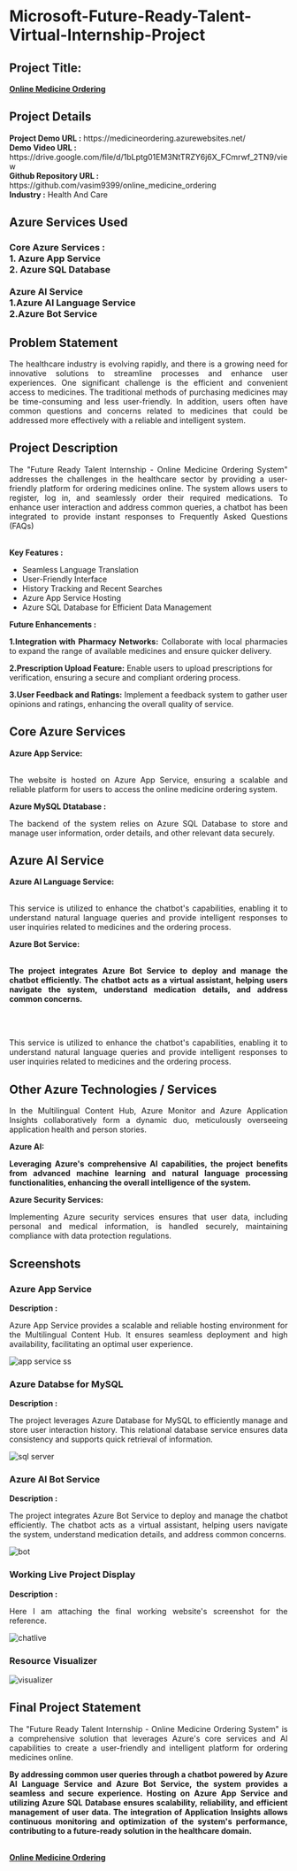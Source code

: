 <h1>Microsoft-Future-Ready-Talent-Virtual-Internship-Project</h1>
<h2>Project Title:</h2><b><a href="https://medicineordering.azurewebsites.net/">Online Medicine Ordering</b></a>
<br>
<h2>Project Details</h2>
<b>Project Demo URL :</b> https://medicineordering.azurewebsites.net/ <br>
<b>Demo Video URL :</b> https://drive.google.com/file/d/1bLptg01EM3NtTRZY6j6X_FCmrwf_2TN9/view <br>
<b>Github Repository URL :</b> https://github.com/vasim9399/online_medicine_ordering <br>
<b>Industry :</b> Health And Care <br>
<h2>Azure Services Used</h2>
<h3>
Core Azure Services : <br>
1. Azure App Service <br>
2. Azure SQL Database <br> <br>
Azure AI Service <br>
1.Azure AI Language Service <br>
2.Azure Bot Service    
</h3>
<h2>Problem Statement</h2>
<p align="justify">The healthcare industry is evolving rapidly, and there is a growing need for innovative solutions to streamline processes and enhance user experiences. One significant challenge is the efficient and convenient access to medicines. The traditional methods of purchasing medicines may be time-consuming and less user-friendly. In addition, users often have common questions and concerns related to medicines that could be addressed more effectively with a reliable and intelligent system.</p>
<h2>Project Description</h2>
<p align="justify">The "Future Ready Talent Internship - Online Medicine Ordering System" addresses the challenges in the healthcare sector by providing a user-friendly platform for ordering medicines online. The system allows users to register, log in, and seamlessly order their required medications. To enhance user interaction and address common queries, a chatbot has been integrated to provide instant responses to Frequently Asked Questions (FAQs)</p><br>
<b>Key Features :</b>
<ul>
    <li>Seamless Language Translation</li>
    <li>User-Friendly Interface</li>
    <li>History Tracking and Recent Searches</li>
    <li>Azure App Service Hosting</li>
    <li>Azure SQL Database for Efficient Data Management</li>
</ul>
<b>Future Enhancements :</b><br>
<p align="justify"><b>1.Integration with Pharmacy Networks:</b> Collaborate with local pharmacies to expand the range of available medicines and ensure quicker delivery.

<b>2.Prescription Upload Feature:</b> Enable users to upload prescriptions for verification, ensuring a secure and compliant ordering process.

<b>3.User Feedback and Ratings:</b> Implement a feedback system to gather user opinions and ratings, enhancing the overall quality of service.</p>
<h2>Core Azure Services</h2>
<b>Azure App Service:</b><br><p align="justify"><br> The website is hosted on Azure App Service, ensuring a scalable and reliable platform for users to access the online medicine ordering system.</p>

<b>Azure MySQL Dtatabase :</b><br><p align="justify">The backend of the system relies on Azure SQL Database to store and manage user information, order details, and other relevant data securely.</p>
<h2>Azure AI Service</h2>
<b>Azure AI Language Service:</b><br><br><p align="justify">This service is utilized to enhance the chatbot's capabilities, enabling it to understand natural language queries and provide intelligent responses to user inquiries related to medicines and the ordering process.</p>
<b><b>Azure Bot Service:</b><br><br><p align="justify">The project integrates Azure Bot Service to deploy and manage the chatbot efficiently. The chatbot acts as a virtual assistant, helping users navigate the system, understand medication details, and address common concerns.</p></b><br><br><p align="justify">This service is utilized to enhance the chatbot's capabilities, enabling it to understand natural language queries and provide intelligent responses to user inquiries related to medicines and the ordering process.</p>
<h2>Other Azure Technologies / Services</h2>
<p align="justify">In the Multilingual Content Hub, Azure Monitor and Azure Application Insights collaboratively form a dynamic duo, meticulously overseeing application health and person stories.</p>

<b>Azure AI:</b><p align="justify"><b>Leveraging Azure's comprehensive AI capabilities, the project benefits from advanced machine learning and natural language processing functionalities, enhancing the overall intelligence of the system.<br>
</b></p>
<b>Azure Security Services:</b><br><p align="justify">Implementing Azure security services ensures that user data, including personal and medical information, is handled securely, maintaining compliance with data protection regulations.</p>


<h2>Screenshots</h2>
<h3>Azure App Service</h3>
<b>Description :</b><p align="justify">Azure App Service provides a scalable and reliable hosting environment for the Multilingual Content Hub. It ensures seamless deployment and high availability, facilitating an optimal user experience.</p>

![app service ss](https://github.com/prathmeshk12/sport/assets/155420565/83024dfa-2524-49b5-a13c-9480d0796d0f)

<h3>Azure Databse for MySQL</h3>
<b>Description :</b><p align="justify"> The project leverages Azure Database for MySQL to efficiently manage and store user interaction history. This relational database service ensures data consistency and supports quick retrieval of information.</p>

![sql server](https://github.com/vasim9399/online_medicine_ordering/assets/155420565/f1e1667e-24d5-4371-8bd2-e95fe57cfeb5)

<h3>Azure AI Bot Service</h3>
<b>Description :</b><p align="justify">The project integrates Azure Bot Service to deploy and manage the chatbot efficiently. The chatbot acts as a virtual assistant, helping users navigate the system, understand medication details, and address common concerns.</p>

![bot](https://github.com/vasim9399/online_medicine_ordering/assets/155420565/1f4f3bed-cbd3-489c-a1a8-a9cc6adaafae)


<h3>Working Live Project Display</h3>
<b>Description :</b><p align="justify">Here I am attaching the final working website's screenshot for the reference.</p>

![chatlive](https://github.com/vasim9399/online_medicine_ordering/assets/155420565/ad531997-5397-49ba-9860-36b14e5b252d)


<h3>Resource Visualizer</h3>

![visualizer](https://github.com/vasim9399/online_medicine_ordering/assets/155420565/b64bb7a7-2fd7-4f64-b344-d495b567c06e)


<h2>Final Project Statement</h2>
<p align="justify">
The "Future Ready Talent Internship - Online Medicine Ordering System" is a comprehensive solution that leverages Azure's core services and AI capabilities to create a user-friendly and intelligent platform for ordering medicines online. </p>
<p align="justify">
<b>By addressing common user queries through a chatbot powered by Azure AI Language Service and Azure Bot Service, the system provides a seamless and secure experience. Hosting on Azure App Service and utilizing Azure SQL Database ensures scalability, reliability, and efficient management of user data. The integration of Application Insights allows continuous monitoring and optimization of the system's performance, contributing to a future-ready solution in the healthcare domain.</b>
</p> <br>
</h2><b><a href="https://medicineordering.azurewebsites.net/">Online Medicine Ordering</b></a>
